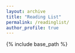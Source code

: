 ```yaml
---
layout: archive
title: "Reading List"
permalink: /readinglist/
author_profile: true
---
```


{% include base_path %}

